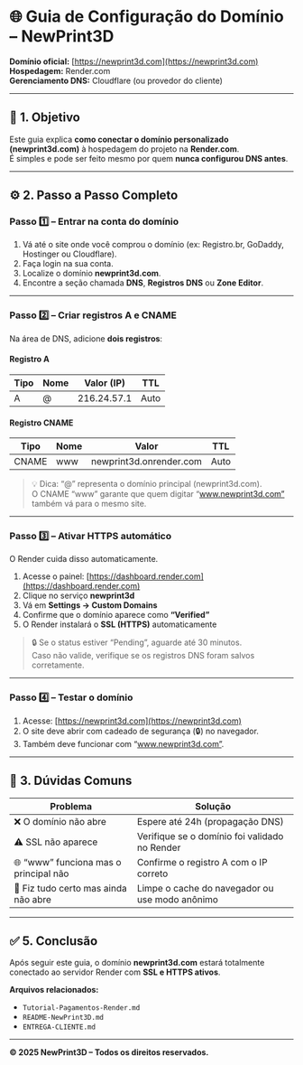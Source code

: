 # 🌐 Guia de Configuração do Domínio – NewPrint3D

**Domínio oficial:** [https://newprint3d.com](https://newprint3d.com)  
**Hospedagem:** Render.com  
**Gerenciamento DNS:** Cloudflare (ou provedor do cliente)

---

## 🧭 1. Objetivo

Este guia explica **como conectar o domínio personalizado (newprint3d.com)** à hospedagem do projeto na **Render.com**.  
É simples e pode ser feito mesmo por quem **nunca configurou DNS antes**.

---

## ⚙️ 2. Passo a Passo Completo

### Passo 1️⃣ – Entrar na conta do domínio
1. Vá até o site onde você comprou o domínio (ex: Registro.br, GoDaddy, Hostinger ou Cloudflare).  
2. Faça login na sua conta.  
3. Localize o domínio **newprint3d.com**.  
4. Encontre a seção chamada **DNS**, **Registros DNS** ou **Zone Editor**.

---

### Passo 2️⃣ – Criar registros A e CNAME
Na área de DNS, adicione **dois registros**:

#### Registro A
| Tipo | Nome | Valor (IP)  | TTL |
|------|------|-------------|-----|
| A    |   @  | 216.24.57.1 | Auto|

#### Registro CNAME
| Tipo | Nome |          Valor          | TTL |
|------|------|-------------------------|-----|
| CNAME| www  | newprint3d.onrender.com | Auto|

> 💡 Dica: “@” representa o domínio principal (newprint3d.com).  
> O CNAME “www” garante que quem digitar “www.newprint3d.com” também vá para o mesmo site.

---

### Passo 3️⃣ – Ativar HTTPS automático
O Render cuida disso automaticamente.

1. Acesse o painel: [https://dashboard.render.com](https://dashboard.render.com)  
2. Clique no serviço **newprint3d**  
3. Vá em **Settings → Custom Domains**  
4. Confirme que o domínio aparece como **“Verified”**  
5. O Render instalará o **SSL (HTTPS)** automaticamente

> 🔒 Se o status estiver “Pending”, aguarde até 30 minutos.  
> Caso não valide, verifique se os registros DNS foram salvos corretamente.

---

### Passo 4️⃣ – Testar o domínio
1. Acesse: [https://newprint3d.com](https://newprint3d.com)  
2. O site deve abrir com cadeado de segurança (🔒) no navegador.  
3. Também deve funcionar com “www.newprint3d.com”.

---

## 🧰 3. Dúvidas Comuns

| Problema | Solução |
|-----------|----------|
| ❌ O domínio não abre | Espere até 24h (propagação DNS) |
| ⚠️ SSL não aparece | Verifique se o domínio foi validado no Render |
| 🌐 “www” funciona mas o principal não | Confirme o registro A com o IP correto |
| 🔄 Fiz tudo certo mas ainda não abre | Limpe o cache do navegador ou use modo anônimo |

---

## ✅ 5. Conclusão

Após seguir este guia, o domínio **newprint3d.com** estará totalmente conectado ao servidor Render com **SSL e HTTPS ativos**.

**Arquivos relacionados:**
- `Tutorial-Pagamentos-Render.md`
- `README-NewPrint3D.md`
- `ENTREGA-CLIENTE.md`

---

**© 2025 NewPrint3D – Todos os direitos reservados.**
